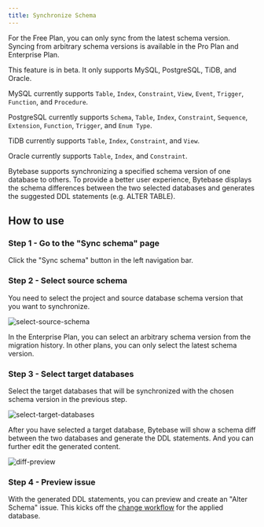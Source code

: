 ```yaml
---
title: Synchronize Schema
---
```


<HintBlock type="info">

For the Free Plan, you can only sync from the latest schema version.
Syncing from arbitrary schema versions is available in the Pro Plan and Enterprise Plan.

</HintBlock>

<TutorialBlock url="/docs/tutorials/how-to-synchronize-database-schemas" title="How to Synchronize Database Schemas" />

<HintBlock type="warning">

This feature is in beta. It only supports MySQL, PostgreSQL, TiDB, and Oracle.

MySQL currently supports `Table`, `Index`, `Constraint`, `View`, `Event`, `Trigger`, `Function`, and `Procedure`.

PostgreSQL currently supports `Schema`, `Table`, `Index`, `Constraint`, `Sequence`, `Extension`, `Function`, `Trigger`, and `Enum Type`.

TiDB currently supports `Table`, `Index`, `Constraint`, and `View`.

Oracle currently supports `Table`, `Index`, and `Constraint`.

</HintBlock>

Bytebase supports synchronizing a specified schema version of one database to others. To provide a better user experience, Bytebase displays the schema differences between the two selected databases and generates the suggested DDL statements (e.g. ALTER TABLE).

## How to use

### Step 1 - Go to the "Sync schema" page

Click the "Sync schema" button in the left navigation bar.

### Step 2 - Select source schema

You need to select the project and source database schema version that you want to synchronize.

![select-source-schema](/content/docs/change-database/synchronize-schema/select-source-schema.webp)

<HintBlock type="info">

In the Enterprise Plan, you can select an arbitrary schema version from the migration history. In other plans, you can only select the latest schema version.

</HintBlock>

### Step 3 - Select target databases

Select the target databases that will be synchronized with the chosen schema version in the previous step.

![select-target-databases](/content/docs/change-database/synchronize-schema/select-target-databases.webp)

After you have selected a target database, Bytebase will show a schema diff between the two databases and generate the DDL statements. And you can further edit the generated content.

![diff-preview](/content/docs/change-database/synchronize-schema/diff-preview.webp)

### Step 4 - Preview issue

With the generated DDL statements, you can preview and create an "Alter Schema" issue. This kicks off the [change workflow](/docs/change-database/change-workflow) for the applied database.

